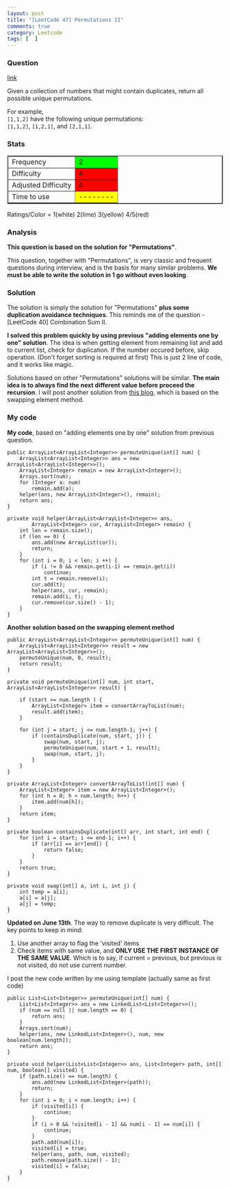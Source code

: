 ```yaml
---
layout: post
title: "[LeetCode 47] Permutations II"
comments: true
category: Leetcode
tags: [  ]
---
```



### Question 
[link](http://oj.leetcode.com/problems/permutations-ii/)

<div class="question-content">
            <p></p><p>
Given a collection of numbers that might contain duplicates, return all possible unique permutations.
</p>

<p>
For example,<br>
<code>[1,1,2]</code> have the following unique permutations:<br>
<code>[1,1,2]</code>, <code>[1,2,1]</code>, and <code>[2,1,1]</code>.
</p><p></p>
          </div>

### Stats
<table border="2">
	<tr>
		<td>Frequency</td>
		<td bgcolor="lime">2</td>
	</tr>
	<tr>
		<td>Difficulty</td>
		<td bgcolor="red">4</td>
	</tr>
	<tr>
		<td>Adjusted Difficulty</td>
		<td bgcolor="red">4</td>
	</tr>
	<tr>
		<td>Time to use</td>
		<td bgcolor="yellow">--------</td>
	</tr>
</table>

Ratings/Color = 1(white) 2(lime) 3(yellow) 4/5(red)

### Analysis

__This question is based on the solution for "Permutations"__. 

This question, together with "Permutations", is very classic and frequent questions during interview, and is the basis for many similar problems. __We must be able to write the solution in 1 go without even looking__. 

### Solution

The solution is simply the solution for "Permutations" __plus some duplication avoidance techniques__. This reminds me of the question - \[LeetCode 40\] Combination Sum II. 

__I solved this problem quickly by using previous "adding elements one by one" solution__. The idea is when getting element from remaining list and add to current list, check for duplication. If the number occured before, skip operation. (Don't forget sorting is required at first) This is just 2 line of code, and it works like magic. 

Solutions based on other "Permutations" solutions will be similar. __The main idea is to always find the next different value before proceed the recursion__. I will post another solution from [this blog](http://www.programcreek.com/2013/02/leetcode-permutations-ii-java/), which is based on the swapping element method. 

### My code 

__My code__, based on "adding elements one by one" solution from previous question.


    public ArrayList<ArrayList<Integer>> permuteUnique(int[] num) {
        ArrayList<ArrayList<Integer>> ans = new ArrayList<ArrayList<Integer>>();
        ArrayList<Integer> remain = new ArrayList<Integer>();
        Arrays.sort(num);
        for (Integer a: num)
            remain.add(a);
        helper(ans, new ArrayList<Integer>(), remain);
        return ans;
    }

    private void helper(ArrayList<ArrayList<Integer>> ans, 
            ArrayList<Integer> cur, ArrayList<Integer> remain) {
        int len = remain.size();
        if (len == 0) {
            ans.add(new ArrayList(cur));
            return;
        }
        for (int i = 0; i < len; i ++) {
            if (i != 0 && remain.get(i-1) == remain.get(i)) 
                continue;
            int t = remain.remove(i);
            cur.add(t);
            helper(ans, cur, remain);
            remain.add(i, t);
            cur.remove(cur.size() - 1);
        }
    }


__Another solution based on the swapping element method__


    public ArrayList<ArrayList<Integer>> permuteUnique(int[] num) {
        ArrayList<ArrayList<Integer>> result = new ArrayList<ArrayList<Integer>>();
        permuteUnique(num, 0, result);
        return result;
    }

    private void permuteUnique(int[] num, int start, ArrayList<ArrayList<Integer>> result) {

        if (start >= num.length ) {
            ArrayList<Integer> item = convertArrayToList(num);
            result.add(item);
        }

        for (int j = start; j <= num.length-1; j++) {
            if (containsDuplicate(num, start, j)) {
                swap(num, start, j);
                permuteUnique(num, start + 1, result);
                swap(num, start, j);
            }
        }
    }

    private ArrayList<Integer> convertArrayToList(int[] num) {
        ArrayList<Integer> item = new ArrayList<Integer>();
        for (int h = 0; h < num.length; h++) {
            item.add(num[h]);
        }
        return item;
    }

    private boolean containsDuplicate(int[] arr, int start, int end) {
        for (int i = start; i <= end-1; i++) {
            if (arr[i] == arr[end]) {
                return false;
            }
        }
        return true;
    }

    private void swap(int[] a, int i, int j) {
        int temp = a[i];
        a[i] = a[j];
        a[j] = temp;
    }

__Updated on June 13th__. The way to remove duplicate is very difficult. The key points to keep in mind: 

1. Use another array to flag the 'visited' items
2. Check items with same value, and __ONLY USE THE FIRST INSTANCE OF THE SAME VALUE__. Which is to say, if current = previous, but previous is not visited, do not use current number. 

I post the new code written by me using template (actually same as first code)

    public List<List<Integer>> permuteUnique(int[] num) {
        List<List<Integer>> ans = new LinkedList<List<Integer>>();
        if (num == null || num.length == 0) {
            return ans;
        }
		Arrays.sort(num);
        helper(ans, new LinkedList<Integer>(), num, new boolean[num.length]);
        return ans;
    }
    
    private void helper(List<List<Integer>> ans, List<Integer> path, int[] num, boolean[] visited) {
        if (path.size() == num.length) {
            ans.add(new LinkedList<Integer>(path));
            return;
        }
        for (int i = 0; i < num.length; i++) {
            if (visited[i]) {
                continue;
            }
			if (i > 0 && !visited[i - 1] && num[i - 1] == num[i]) {
                continue;
            }
            path.add(num[i]);
			visited[i] = true;
            helper(ans, path, num, visited);
            path.remove(path.size() - 1);
			visited[i] = false;
        }
    }
